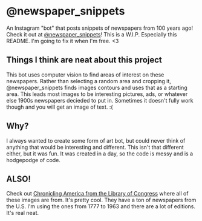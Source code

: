 # @newspaper_snippets
An Instagram "bot" that posts snippets of newspapers from 100 years ago!
Check it out at [@newspaper_snippets](https://www.instagram.com/newspaper_snippets/)!
This is a W.I.P. Especially this README. I'm going to fix it when I'm free. <3

## Things I think are neat about this project
This bot uses computer vision to find areas of interest on these newspapers. Rather than selecting a random area and cropping it, @newspaper_snippets finds images contours and uses that as a starting area. This leads most images to be interesting pictures, ads, or whatever else 1900s newspapers decieded to put in. Sometimes it doesn't fully work though and you will get an image of text. :(

## Why?
I always wanted to create some form of art bot, but could never think of anything that would be interesting and different. This isn't that different either, but it was fun. It was created in a day, so the code is messy and is a hodgepodge of code. 

## ALSO!
Check out [Chronicling America from the Library of Congress](https://chroniclingamerica.loc.gov/) where all of these images are from. It's pretty cool. They have a ton of newspapers from the U.S. I'm using the ones from 1777 to 1963 and there are a lot of editions. It's real neat.
